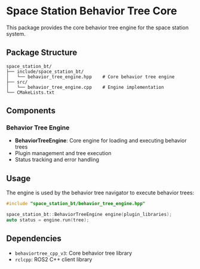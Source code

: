 # Space Station Behavior Tree Core

This package provides the core behavior tree engine for the space station system.

## Package Structure

```
space_station_bt/
├── include/space_station_bt/
│   └── behavior_tree_engine.hpp    # Core behavior tree engine
├── src/
│   └── behavior_tree_engine.cpp    # Engine implementation
└── CMakeLists.txt
```

## Components

### Behavior Tree Engine
- **BehaviorTreeEngine**: Core engine for loading and executing behavior trees
- Plugin management and tree execution
- Status tracking and error handling

## Usage

The engine is used by the behavior tree navigator to execute behavior trees:

```cpp
#include "space_station_bt/behavior_tree_engine.hpp"

space_station_bt::BehaviorTreeEngine engine(plugin_libraries);
auto status = engine.run(tree);
```

## Dependencies

- `behaviortree_cpp_v3`: Core behavior tree library
- `rclcpp`: ROS2 C++ client library
